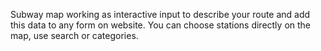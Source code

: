 Subway map working as interactive input to describe your route and add this data to any form on website. You can choose stations directly on the map, use search or categories.